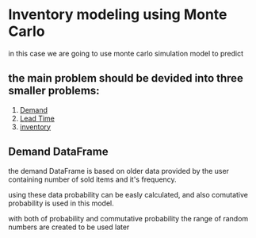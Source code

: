 # Inventory modeling using Monte Carlo
in this case we are going to use monte carlo simulation model to predict 

## the main problem should be devided into three smaller problems:

1. [Demand]()
2. [Lead Time]()
3. [inventory]()


## Demand DataFrame
the demand DataFrame is based on older data provided by the user containing number of sold items and it's frequency.

using these data probability can be easly calculated, and also comutative probability is used in this model.

with both of probability and commutative probability the range of random numbers are created to be used later










